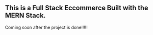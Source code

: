 ## This is a Full Stack Eccommerce Built with the MERN Stack.

Coming soon after the project is done!!!!!